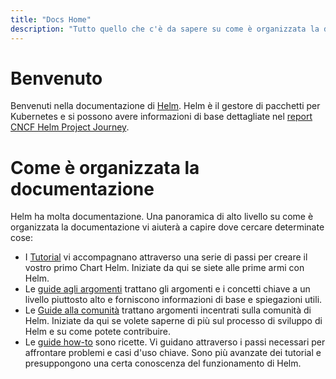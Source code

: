 ```yaml
---
title: "Docs Home"
description: "Tutto quello che c'è da sapere su come è organizzata la documentazione."
---
```


# Benvenuto

Benvenuti nella documentazione di [Helm](https://helm.sh/). Helm è il gestore di pacchetti
per Kubernetes e si possono avere informazioni di base dettagliate nel
[report CNCF Helm Project Journey](https://www.cncf.io/cncf-helm-project-journey/).

# Come è organizzata la documentazione

Helm ha molta documentazione. Una panoramica di alto livello su come è organizzata la documentazione vi aiuterà a capire dove cercare determinate cose:

- I [Tutorial](chart_template_guide/getting_started/) vi accompagnano attraverso una serie di passi per creare il vostro primo Chart Helm.
  Iniziate da qui se siete alle prime armi con Helm.
- Le [guide agli argomenti](topics) trattano gli argomenti e i concetti chiave a un livello piuttosto alto e forniscono informazioni di base e spiegazioni utili.
- Le [Guide alla comunità](community) trattano argomenti incentrati sulla comunità di Helm.
  Iniziate da qui se volete saperne di più sul processo di sviluppo di Helm e su come potete contribuire.
- Le [guide how-to](howto) sono ricette. Vi guidano attraverso i passi necessari per affrontare problemi e casi d'uso chiave. Sono più avanzate dei tutorial e presuppongono una certa conoscenza del funzionamento di Helm.

